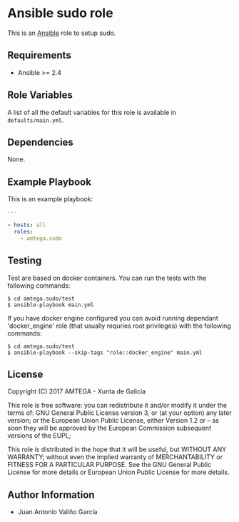 # Ansible sudo role

This is an [Ansible](http://www.ansible.com) role to setup sudo.

## Requirements

- Ansible >= 2.4

## Role Variables

A list of all the default variables for this role is available in `defaults/main.yml`.

## Dependencies

None.

## Example Playbook

This is an example playbook:

```yaml
---

- hosts: all
  roles:
    - amtega.sudo
```

## Testing

Test are based on docker containers. You can run the tests with the following commands:

```shell
$ cd amtega.sudo/test
$ ansible-playbook main.yml
```

If you have docker engine configured you can avoid running dependant 'docker_engine' role (that usually requries root privileges) with the following commands:

```shell
$ cd amtega.sudo/test
$ ansible-playbook --skip-tags "role::docker_engine" main.yml
```

## License

Copyright (C) 2017 AMTEGA - Xunta de Galicia

This role is free software: you can redistribute it and/or modify
it under the terms of:
GNU General Public License version 3, or (at your option) any later version;
or the European Union Public License, either Version 1.2 or – as soon
they will be approved by the European Commission ­subsequent versions of
the EUPL;

This role is distributed in the hope that it will be useful,
but WITHOUT ANY WARRANTY; without even the implied warranty of
MERCHANTABILITY or FITNESS FOR A PARTICULAR PURPOSE.  See the
GNU General Public License for more details or European Union Public License for more details.

## Author Information

- Juan Antonio Valiño García
